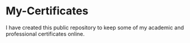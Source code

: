 # My-Certificates
I have created this public repository to keep some of my academic and professional certificates online. 
